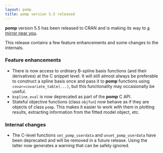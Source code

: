 ```yaml
---
layout: pomp
title: pomp version 5.5 released
---
```


**pomp** version 5.5 has been released to CRAN and is making its way to [a mirror near you](https://cran.r-project.org/mirrors.html).

This release contains a few feature enhancements and some changes to the internals.

### Feature enhancements

- There is now access to ordinary B-spline basis functions (and their derivatives) at the C snippet level.
  It will still almost always be preferable to construct a spline basis once and pass it to **pomp** functions using `covar=covariate_table(...)`, but this functionality may occasionally be useful.
- `bspline_eval` is now deprecated as part of the **pomp** C API.
- Stateful objective functions (class `objfun`) now behave as if they are objects of class `pomp`.
  This makes it easier to work with them in plotting results, extracting information from the fitted model object, etc.

### Internal changes

- The C-level functions `set_pomp_userdata` and `unset_pomp_userdata` have been deprecated and will be removed in a future release.
  Using the latter now generates a warning that can be safely ignored.

